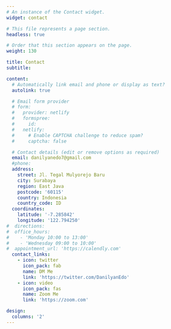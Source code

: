 ```yaml
---
# An instance of the Contact widget.
widget: contact

# This file represents a page section.
headless: true

# Order that this section appears on the page.
weight: 130

title: Contact
subtitle:

content:
  # Automatically link email and phone or display as text?
  autolink: true

  # Email form provider
  # form:
  #   provider: netlify
  #   formspree:
  #     id:
  #   netlify:
  #     # Enable CAPTCHA challenge to reduce spam?
  #     captcha: false

  # Contact details (edit or remove options as required)
  email: danilyanedo7@gmail.com
  #phone: 
  address:
    street: Jl. Tegal Mulyorejo Baru
    city: Surabaya
    region: East Java
    postcode: '60115'
    country: Indonesia
    country_code: ID
  coordinates:
    latitude: '-7.285842'
    longitude: '122.794250'
#  directions: 
#  office_hours:
#    - 'Monday 10:00 to 13:00'
#    - 'Wednesday 09:00 to 10:00'
#  appointment_url: 'https://calendly.com'
  contact_links:
    - icon: twitter
      icon_pack: fab
      name: DM Me
      link: 'https://twitter.com/DanilyanEdo'
    - icon: video
      icon_pack: fas
      name: Zoom Me
      link: 'https://zoom.com'

design:
  columns: '2'
---
```


